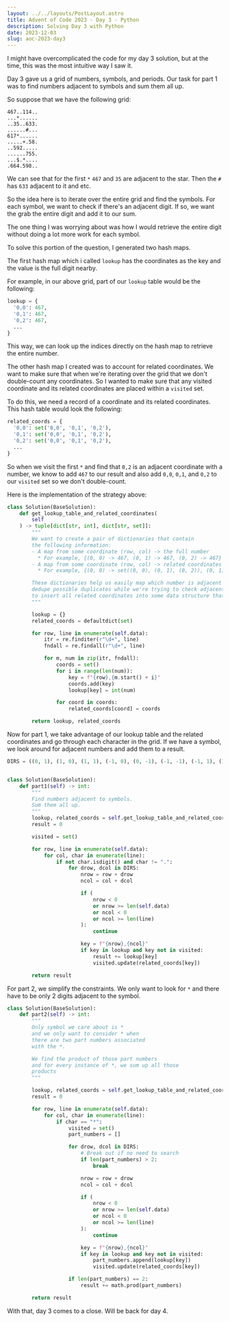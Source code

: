 ```yaml
---
layout: ../../layouts/PostLayout.astro
title: Advent of Code 2023 - Day 3 - Python
description: Solving Day 3 with Python
date: 2023-12-03
slug: aoc-2023-day3
---
```


I might have overcomplicated the code for my day 3 solution, but at the time,
this was the most intuitive way I saw it.

Day 3 gave us a grid of numbers, symbols, and periods. Our task for part 1 was
to find numbers adjacent to symbols and sum them all up.

So suppose that we have the following grid:

```
467..114..
...*......
..35..633.
......#...
617*......
.....+.58.
..592.....
......755.
...$.*....
.664.598..
```

We can see that for the first `*` `467` and `35` are adjacent to the star.
Then the `#` has `633` adjacent to it and etc.

So the idea here is to iterate over the entire grid and find the symbols.
For each symbol, we want to check if there's an adjacent digit. If so, we
want the grab the entire digit and add it to our sum.

The one thing I was worrying about was how I would retrieve the entire digit without
doing a lot more work for each symbol.

To solve this portion of the question, I generated two hash maps.

The first hash map which i called `lookup` has the coordinates as the key
and the value is the full digit nearby.

For example, in our above grid, part of our `lookup` table would be the following:

```python
lookup = {
  '0,0': 467,
  '0,1': 467,
  '0,2': 467,
  ...
}
```

This way, we can look up the indices directly on the hash map to retrieve the entire number.

The other hash map I created was to account for related coordinates. We want to make sure
that when we're iterating over the grid that we don't double-count any coordinates. So I wanted
to make sure that any visited coordinate and its related coordinates are placed within a `visited` set.

To do this, we need a record of a coordinate and its related coordinates. This hash table would look
the following:

```python
related_coords = {
  '0,0': set('0,0', '0,1', '0,2'),
  '0,1': set('0,0', '0,1', '0,2'),
  '0,2': set('0,0', '0,1', '0,2'),
  ...
}
```

So when we visit the first `*` and find that `0,2` is an adjacent coordinate with a number, we know to
add `467` to our result and also add `0,0`, `0,1`, and `0,2` to our `visited` set so we don't double-count.

Here is the implementation of the strategy above:

```python
class Solution(BaseSolution):
    def get_lookup_table_and_related_coordinates(
        self
    ) -> tuple[dict[str, int], dict[str, set]]:
        """
        We want to create a pair of dictionaries that contain
        the following information:
        - A map from some coordinate (row, col) -> the full number
          * For example, {(0, 0) -> 467, (0, 1) -> 467, (0, 2) -> 467}
        - A map from some coordinate (row, col) -> related coordinates that fulfill the number
          * For example, {(0, 0) -> set((0, 0), (0, 1), (0, 2)), (0, 1) -> set((0, 0), (0, 1), (0, 2)), ...}

        These dictionaries help us easily map which number is adjacent to some symbol and also helps us
        dedupe possible duplicates while we're trying to check adjacent characters by allowing us
        to insert all related coordinates into some data structure that keeps track of visited coordinates.
        """

        lookup = {}
        related_coords = defaultdict(set)

        for row, line in enumerate(self.data):
            itr = re.finditer(r"\d+", line)
            fndall = re.findall(r"\d+", line)

            for m, num in zip(itr, fndall):
                coords = set()
                for i in range(len(num)):
                    key = f"{row},{m.start() + i}"
                    coords.add(key)
                    lookup[key] = int(num)

                for coord in coords:
                    related_coords[coord] = coords

        return lookup, related_coords
```

Now for part 1, we take advantage of our lookup table and the related coordinates and go through each
character in the grid. If we have a symbol, we look around for adjacent numbers and add them to a result.

```python
DIRS = ((0, 1), (1, 0), (1, 1), (-1, 0), (0, -1), (-1, -1), (-1, 1), (1, -1))


class Solution(BaseSolution):
    def part1(self) -> int:
        """
        Find numbers adjacent to symbols.
        Sum them all up.
        """
        lookup, related_coords = self.get_lookup_table_and_related_coordinates()
        result = 0

        visited = set()

        for row, line in enumerate(self.data):
            for col, char in enumerate(line):
                if not char.isdigit() and char != ".":
                    for drow, dcol in DIRS:
                        nrow = row + drow
                        ncol = col + dcol

                        if (
                            nrow < 0
                            or nrow >= len(self.data)
                            or ncol < 0
                            or ncol >= len(line)
                        ):
                            continue

                        key = f"{nrow},{ncol}"
                        if key in lookup and key not in visited:
                            result += lookup[key]
                            visited.update(related_coords[key])

        return result
```

For part 2, we simplify the constraints. We only want to look for `*` and there have to be only 2 digits adjacent to the symbol.

```python
class Solution(BaseSolution):
    def part2(self) -> int:
        """
        Only symbol we care about is *
        and we only want to consider * when
        there are two part numbers associated
        with the *.

        We find the product of those part numbers
        and for every instance of *, we sum up all those
        products
        """

        lookup, related_coords = self.get_lookup_table_and_related_coordinates()
        result = 0

        for row, line in enumerate(self.data):
            for col, char in enumerate(line):
                if char == "*":
                    visited = set()
                    part_numbers = []

                    for drow, dcol in DIRS:
                        # Break out if no need to search
                        if len(part_numbers) > 2:
                            break

                        nrow = row + drow
                        ncol = col + dcol

                        if (
                            nrow < 0
                            or nrow >= len(self.data)
                            or ncol < 0
                            or ncol >= len(line)
                        ):
                            continue

                        key = f"{nrow},{ncol}"
                        if key in lookup and key not in visited:
                            part_numbers.append(lookup[key])
                            visited.update(related_coords[key])

                    if len(part_numbers) == 2:
                        result += math.prod(part_numbers)

        return result
```

With that, day 3 comes to a close. Will be back for day 4.
